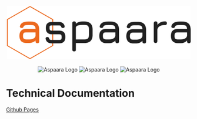 <div align="center">
    <img src="./Documentation/docs/images/company/projectLogo.png" alt="Aspaara Logo" width="500px" />
</div>

</br>

<div align='center'>

<a>
    <img src="https://img.shields.io/badge/Frontend-React-blue" alt="Aspaara Logo">
</a>

<a>
    <img src="https://img.shields.io/badge/Backend-Node.js-success" alt="Aspaara Logo">
</a>

<a>
    <img src="https://img.shields.io/badge/Mkdocs-Documentation-lightgrey" alt="Aspaara Logo">
</a>

</div>

# Technical Documentation

[Github Pages](https://bessejrani.github.io/react-coding-challenge/)

